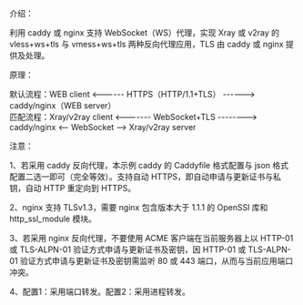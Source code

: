介绍：

利用 caddy 或 nginx 支持 WebSocket（WS）代理，实现 Xray 或 v2ray 的 vless+ws+tls 与 vmess+ws+tls 两种反向代理应用，TLS 由 caddy 或 nginx 提供及处理。

原理：

默认流程：WEB client <------ HTTPS（HTTP/1.1+TLS） ------> caddy/nginx（WEB server）  
匹配流程：Xray/v2ray client <------- WebSocket+TLS --------> caddy/nginx <-- WebSocket --> Xray/v2ray server

注意：

1、若采用 caddy 反向代理，本示例 caddy 的 Caddyfile 格式配置与 json 格式配置二选一即可（完全等效）。支持自动 HTTPS，即自动申请与更新证书与私钥，自动 HTTP 重定向到 HTTPS。

2、nginx 支持 TLSv1.3，需要 nginx 包含版本大于 1.1.1 的 OpenSSl 库和 http_ssl_module 模块。

3、若采用 nginx 反向代理，不要使用 ACME 客户端在当前服务器上以 HTTP-01 或 TLS-ALPN-01 验证方式申请与更新证书及密钥，因 HTTP-01 或 TLS-ALPN-01 验证方式申请与更新证书及密钥需监听 80 或 443 端口，从而与当前应用端口冲突。

4、配置1：采用端口转发。配置2：采用进程转发。
